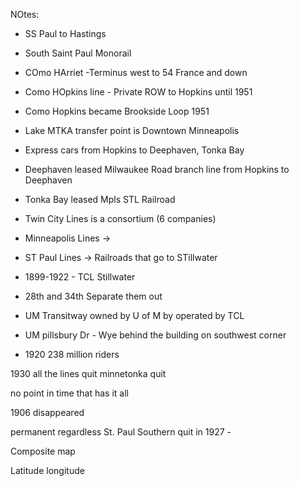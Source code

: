 NOtes:

- SS Paul to Hastings
- South Saint Paul Monorail 


- COmo HArriet -Terminus west to 54 France and down

- Como HOpkins line - Private ROW to Hopkins until 1951

- Como Hopkins became Brookside Loop 1951

- Lake MTKA transfer point is Downtown Minneapolis  

- Express cars from Hopkins to Deephaven, Tonka Bay

- Deephaven leased Milwaukee Road branch line from Hopkins to Deephaven 
- Tonka Bay leased Mpls STL Railroad 

- Twin City Lines is a consortium (6 companies)

- Minneapolis Lines -> 

- ST Paul Lines -> Railroads that go to STillwater 


- 1899-1922 - TCL Stillwater

- 28th and 34th Separate them out

- UM Transitway owned by U of M by operated by TCL

- UM pillsbury Dr - Wye behind the building on southwest corner

- 1920 238 million riders 


1930 all the lines quit minnetonka quit 

no point in time that has it all 

1906 disappeared 


permanent regardless
St. Paul Southern quit in 1927 - 


Composite map

Latitude longitude  

